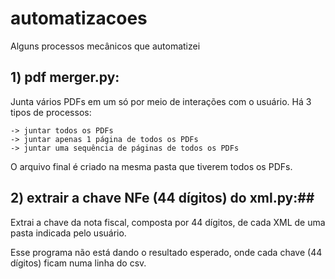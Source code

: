 # automatizacoes
Alguns processos mecânicos que automatizei

## **1) pdf merger.py:**

Junta vários PDFs em um só por meio de interações com o usuário.
    Há 3 tipos de processos:

    -> juntar todos os PDFs
    -> juntar apenas 1 página de todos os PDFs
    -> juntar uma sequência de páginas de todos os PDFs

  O arquivo final é criado na mesma pasta que tiverem todos os PDFs.


## **2) extrair a chave NFe (44 dígitos) do xml.py:**##
  
  Extrai a chave da nota fiscal, composta por 44 dígitos, de cada XML de uma pasta indicada pelo usuário.
  
  Esse programa não está dando o resultado esperado, onde cada chave (44 dígitos) ficam numa linha do csv.
